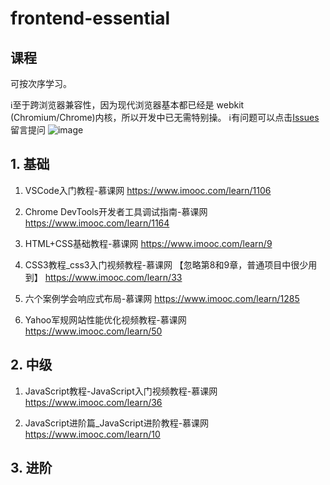 # frontend-essential

## 课程
可按次序学习。

ℹ至于跨浏览器兼容性，因为现代浏览器基本都已经是 webkit (Chromium/Chrome)内核，所以开发中已无需特别操。
ℹ有问题可以点击[Issues](https://github.com/neotan/frontend-essential/issues)留言提问
![image](https://user-images.githubusercontent.com/10399087/206883263-c1aca725-c5d3-4077-a250-9578d233885c.png)


## 1. 基础
1. VSCode入门教程-慕课网
https://www.imooc.com/learn/1106

1. Chrome DevTools开发者工具调试指南-慕课网
https://www.imooc.com/learn/1164

1. HTML+CSS基础教程-慕课网
https://www.imooc.com/learn/9

1. CSS3教程_css3入门视频教程-慕课网 【忽略第8和9章，普通项目中很少用到】 
https://www.imooc.com/learn/33

1. 六个案例学会响应式布局-慕课网
https://www.imooc.com/learn/1285

1. Yahoo军规网站性能优化视频教程-慕课网
https://www.imooc.com/learn/50

## 2. 中级
1. JavaScript教程-JavaScript入门视频教程-慕课网
https://www.imooc.com/learn/36

1. JavaScript进阶篇_JavaScript进阶教程-慕课网
https://www.imooc.com/learn/10

## 3. 进阶
